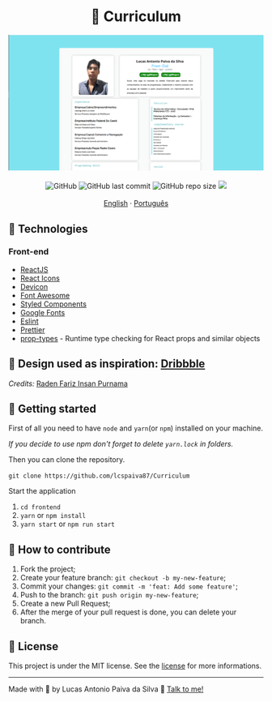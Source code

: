 <h1 align="center">
  📑 Curriculum
</h1>

<div align="center">
  <img src="./src/assets/redme.png" alt="Imagem do Currículo">
</div>

<br/>

<div align="center">
  <img alt="GitHub" src="https://camo.githubusercontent.com/cda5505446c30477ad17b5fc4f2d9e81d4513676eaf62ff911b988cd4c666c23/68747470733a2f2f696d672e736869656c64732e696f2f6769746875622f6c6963656e73652f7a65686775696c6865726d652f706572736f6e616c2d637572726963756c756d">
  <img alt="GitHub last commit" src="https://camo.githubusercontent.com/18576c41864855cea2ce7d3e6335b2ad3e202eabaf17b12058c958a5cccd94e0/68747470733a2f2f696d672e736869656c64732e696f2f6769746875622f6c6173742d636f6d6d69742f7a65686775696c6865726d652f706572736f6e616c2d637572726963756c756d">
  <img alt="GitHub repo size" src="https://camo.githubusercontent.com/d1124642420a28670de011c300c7b4c2b15bed7fd64041c24ffc1fbb3c0c8abd/68747470733a2f2f696d672e736869656c64732e696f2f6769746875622f7265706f2d73697a652f7a65686775696c6865726d652f706572736f6e616c2d637572726963756c756d">
  <a href="https://www.codacy.com/manual/zehguilherme/personal-curriculum?utm_source=github.com&amp;utm_medium=referral&amp;utm_content=zehguilherme/personal-curriculum&amp;utm_campaign=Badge_Grade"><img src="https://app.codacy.com/gh/lcspaiva87/Curriculum/dashboard"/></a>
</div>

<br>

<div align="center">
  <a href="README.md">English</a>
  ·
  <a href="README-pt.md">Português</a>
</div>

## 🚀 Technologies

### Front-end

- [ReactJS](https://pt-br.reactjs.org/)
- [React Icons](https://react-icons.github.io/react-icons/)
- [Devicon](https://devicons.github.io/devicon/)
- [Font Awesome](https://fontawesome.com/)
- [Styled Components](https://styled-components.com/)
- [Google Fonts](https://fonts.google.com/)
- [Eslint](https://eslint.org/)
- [Prettier](https://prettier.io/)
- [prop-types](https://www.npmjs.com/package/prop-types) - Runtime type checking for React props and similar objects

## 🎨 Design used as inspiration: [Dribbble](https://dribbble.com/shots/9111243-Simple-Layout-CV-Curriculum-Vitae-Design?utm_source=Clipboard_Shot&utm_campaign=rdfariz&utm_content=Simple%20Layout%20CV%20-%20Curriculum%20Vitae%20Design&utm_medium=Social_Share)

*Credits:* [Raden Fariz Insan Purnama](https://www.linkedin.com/in/rdfariz/)

## 🚀 Getting started

First of all you need to have `node` and `yarn`(or `npm`) installed on your machine.

*If you decide to use npm don't forget to delete `yarn.lock` in folders.*

Then you can clone the repository.

`git clone https://github.com/lcspaiva87/Curriculum`

Start the application

1. `cd frontend`
2. `yarn` or `npm install`
3. `yarn start` or `npm run start`

## 🤔 How to contribute

1. Fork the project;
2. Create your feature branch: `git checkout -b my-new-feature`;
3. Commit your changes: `git commit -m 'feat: Add some feature'`;
4. Push to the branch: `git push origin my-new-feature`;
5. Create a new Pull Request;
6. After the merge of your pull request is done, you can delete your branch.

## 📝 License

This project is under the MIT license. See the  [license](LICENSE) for more informations.

---

Made with 💟 by Lucas Antonio Paiva da Silva 👋 [Talk to me!](https://www.linkedin.com/in/lucas-antonio-paiva/)